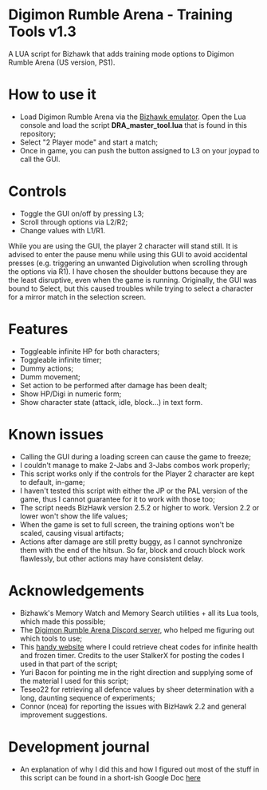 # Digimon Rumble Arena - Training Tools v1.3
A LUA script for Bizhawk that adds training mode options to Digimon Rumble Arena (US version, PS1).

# How to use it
* Load Digimon Rumble Arena via the [Bizhawk emulator](http://tasvideos.org/BizHawk.html). Open the Lua console and load the script **DRA_master_tool.lua** that is found in this repository;
* Select "2 Player mode" and start a match;
* Once in game, you can push the button assigned to L3 on your joypad to call the GUI. 

# Controls
* Toggle the GUI on/off by pressing L3;
* Scroll through options via L2/R2;
* Change values with L1/R1.

While you are using the GUI, the player 2 character will stand still. It is advised to enter the pause menu while using this GUI to avoid accidental presses (e.g. triggering an unwanted Digivolution when scrolling through the options via R1). I have chosen the shoulder buttons because they are the least disruptive, even when the game is running. Originally, the GUI was bound to Select, but this caused troubles while trying to select a character for a mirror match in the selection screen.

# Features
* Toggleable infinite HP for both characters;
* Toggleable infinite timer;
* Dummy actions;
* Dumm movement;
* Set action to be performed after damage has been dealt;
* Show HP/Digi in numeric form;
* Show character state (attack, idle, block...) in text form.

# Known issues
* Calling the GUI during a loading screen can cause the game to freeze;
* I couldn't manage to make 2-Jabs and 3-Jabs combos work properly;
* This script works only if the controls for the Player 2 character are kept to default, in-game;
* I haven't tested this script with either the JP or the PAL version of the game, thus I cannot guarantee for it to work with those too;
* The script needs BizHawk version 2.5.2 or higher to work. Version 2.2 or lower won't show the life values;
* When the game is set to full screen, the training options won't be scaled, causing visual artifacts;
* Actions after damage are still pretty buggy, as I cannot synchronize them with the end of the hitsun. So far, block and crouch block work flawlessly, but other actions may have consistent delay.

# Acknowledgements
* Bizhawk's Memory Watch and Memory Search utilities + all its Lua tools, which made this possible;
* The [Digimon Rumble Arena Discord server](https://discord.gg/DTpRqwd), who helped me figuring out which tools to use;
* This [handy website](http://bsfree.shadowflareindustries.com/index.php?s=1&d=8&g=8415&c=20939) where I could retrieve cheat codes for infinite health and frozen timer. Credits to the user StalkerX for posting the codes I used in that part of the script;
* Yuri Bacon for pointing me in the right direction and supplying some of the material I used for this script;
* Teseo22 for retrieving all defence values by sheer determination with a long, daunting sequence of experiments;
* Connor (ncea) for reporting the issues with BizHawk 2.2 and general improvement suggestions.

# Development journal
* An explanation of why I did this and how I figured out most of the stuff in this script can be found in a short-ish Google Doc [here](https://docs.google.com/document/d/1liomAm0ulcBb3i3iuVjsLtElVEWNgxwlazKeHJq3kug/edit?usp=sharing)
